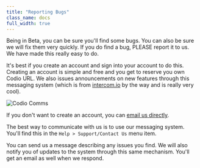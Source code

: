 ```yaml
---
title: "Reporting Bugs"
class_name: docs
full_width: true
---
```


Being in Beta, you can be sure you'll find some bugs. You can also be sure we will fix them very quickly. If you do find a bug, PLEASE report it to us. We have made this really easy to do.

It's best if you create an account and sign into your account to do this. Creating an account is simple and free and you get to reserve you own Codio URL. We also issues announcements on new features through this messaging system (which is from [intercom.io](http://intercom.io) by the way and is really very cool).

![Codio Comms](/img/docs/intercom.png)

If you don't want to create an account, you can [email us directly](mailto:ee8711023afa04b80a6b921ddb3939c1171e0f62@incoming.intercom.io).

The best way to communicate with us is to use our messaging system. You'll find this in the `Help > Support/Contact Us` menu item.

You can send us a message describing any issues you find. We will also notify you of updates to the system through this same mechanism. You'll get an email as well when we respond.
